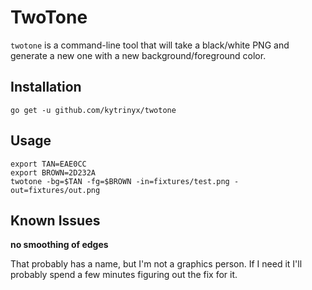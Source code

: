 # TwoTone

`twotone` is a command-line tool that will take a black/white PNG and generate a new one
with a new background/foreground color.

## Installation

```
go get -u github.com/kytrinyx/twotone
```

## Usage

```
export TAN=EAE0CC
export BROWN=2D232A
twotone -bg=$TAN -fg=$BROWN -in=fixtures/test.png -out=fixtures/out.png
```

## Known Issues

**no smoothing of edges**

That probably has a name, but I'm not a graphics person. If I need it I'll probably spend a few minutes figuring out the fix for it.
